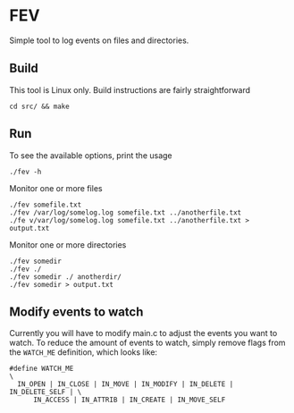 # FEV

Simple tool to log events on files and directories.

## Build

This tool is Linux only. Build instructions are fairly straightforward

```
cd src/ && make
```

## Run

To see the available options, print the usage

```
./fev -h
```

Monitor one or more files
```
./fev somefile.txt
./fev /var/log/somelog.log somefile.txt ../anotherfile.txt
./fe v/var/log/somelog.log somefile.txt ../anotherfile.txt > output.txt
```

Monitor one or more directories
```
./fev somedir
./fev ./
./fev somedir ./ anotherdir/
./fev somedir > output.txt
```

## Modify events to watch

Currently you will have to modify main.c to adjust the events you want to watch.
To reduce the amount of events to watch, simply remove flags from the
`WATCH_ME` definition, which looks like:
```
#define WATCH_ME                                                          \
  IN_OPEN | IN_CLOSE | IN_MOVE | IN_MODIFY | IN_DELETE | IN_DELETE_SELF | \
      IN_ACCESS | IN_ATTRIB | IN_CREATE | IN_MOVE_SELF
```
